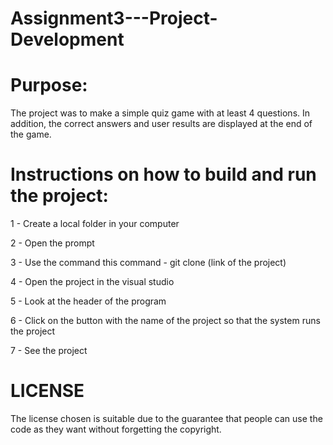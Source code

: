 # Assignment3---Project-Development

# Purpose: 
The project was to make a simple quiz game with at least 4 questions. In addition, the correct answers and user results are displayed at the end of the game.

# Instructions on how to build and run the project:
1 - Create a local folder in your computer

2 - Open the prompt

3 - Use the command this command - git clone (link of the project)

4 - Open the project in the visual studio

5 - Look at the header of the program

6 - Click on the button with the name of the project so that the system runs the project

7 - See the project

# LICENSE
The license chosen is suitable due to the guarantee that people can use the code as they want without forgetting the copyright.
